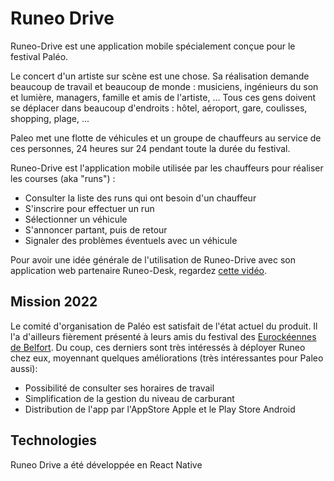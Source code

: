 # Runeo Drive

Runeo-Drive est une application mobile spécialement conçue pour le festival Paléo.

Le concert d'un artiste sur scène est une chose. Sa réalisation demande beaucoup de travail et beaucoup de monde : musiciens, ingénieurs du son et lumière, managers, famille et amis de l'artiste, ... Tous ces gens doivent se déplacer dans beaucoup d'endroits : hôtel, aéroport, gare, coulisses, shopping, plage, ...

Paleo met une flotte de véhicules et un groupe de chauffeurs au service de ces personnes, 24 heures sur 24 pendant toute la durée du festival.

Runeo-Drive est l'application mobile utilisée par les chauffeurs pour réaliser les courses (aka "runs") :

- Consulter la liste des runs qui ont besoin d'un chauffeur
- S'inscrire pour effectuer un run
- Sélectionner un véhicule
- S'annoncer partant, puis de retour
- Signaler des problèmes éventuels avec un véhicule

Pour avoir une idée générale de l'utilisation de Runeo-Drive avec son application web partenaire Runeo-Desk, regardez [cette vidéo](http://runeo.paleo.ch/storage/help/lvdr.mp4).

## Mission 2022

Le comité d'organisation de Paléo est satisfait de l'état actuel du produit. Il l'a d'ailleurs fièrement présenté à leurs amis du festival des [Eurockéennes de Belfort](https://www.eurockeennes.fr/). Du coup, ces derniers sont très intéressés à déployer Runeo chez eux, moyennant quelques améliorations (très intéressantes pour Paleo aussi):

- Possibilité de consulter ses horaires de travail
- Simplification de la gestion du niveau de carburant
- Distribution de l'app par l'AppStore Apple et le Play Store Android

## Technologies

Runeo Drive a été développée en React Native
